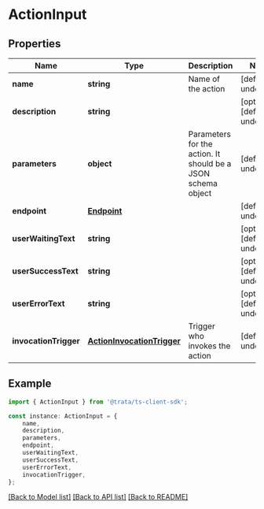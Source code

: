 # ActionInput


## Properties

Name | Type | Description | Notes
------------ | ------------- | ------------- | -------------
**name** | **string** | Name of the action | [default to undefined]
**description** | **string** |  | [optional] [default to undefined]
**parameters** | **object** | Parameters for the action. It should be a JSON schema object | [default to undefined]
**endpoint** | [**Endpoint**](Endpoint.md) |  | [default to undefined]
**userWaitingText** | **string** |  | [optional] [default to undefined]
**userSuccessText** | **string** |  | [optional] [default to undefined]
**userErrorText** | **string** |  | [optional] [default to undefined]
**invocationTrigger** | [**ActionInvocationTrigger**](ActionInvocationTrigger.md) | Trigger who invokes the action | [default to undefined]

## Example

```typescript
import { ActionInput } from '@trata/ts-client-sdk';

const instance: ActionInput = {
    name,
    description,
    parameters,
    endpoint,
    userWaitingText,
    userSuccessText,
    userErrorText,
    invocationTrigger,
};
```

[[Back to Model list]](../README.md#documentation-for-models) [[Back to API list]](../README.md#documentation-for-api-endpoints) [[Back to README]](../README.md)
